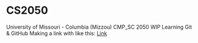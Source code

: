 # CS2050
University of Missouri - Columbia (Mizzou) CMP_SC 2050
WIP Learning Git & GitHub
Making a link with like this: [Link](https://github.com/sbrennan98/CS2050)